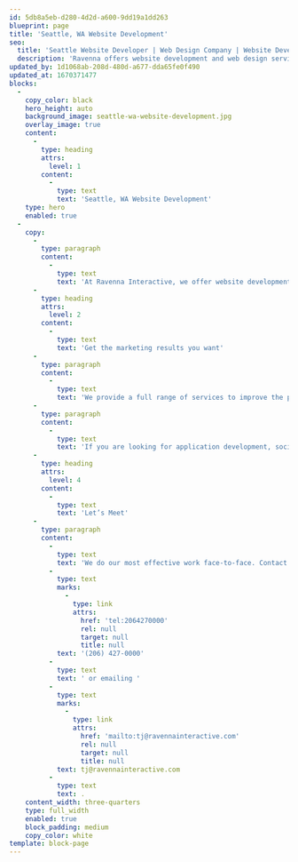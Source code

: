 ```yaml
---
id: 5db8a5eb-d280-4d2d-a600-9dd19a1dd263
blueprint: page
title: 'Seattle, WA Website Development'
seo:
  title: 'Seattle Website Developer | Web Design Company | Website Development Vendor'
  description: 'Ravenna offers website development and web design services in Seattle WA. Our web developers not only aim to make sure your website is fast and responsive, but we also ensure that it works to retain customer leads and engage potential clients.'
updated_by: 1d1068ab-208d-480d-a677-dda65fe0f490
updated_at: 1670371477
blocks:
  -
    copy_color: black
    hero_height: auto
    background_image: seattle-wa-website-development.jpg
    overlay_image: true
    content:
      -
        type: heading
        attrs:
          level: 1
        content:
          -
            type: text
            text: 'Seattle, WA Website Development'
    type: hero
    enabled: true
  -
    copy:
      -
        type: paragraph
        content:
          -
            type: text
            text: 'At Ravenna Interactive, we offer website development and design services in Seattle, WA, and the surrounding areas. Our boutique branding and design services work with companies at all stages of development, from startups to well-established midsize and large-sized businesses. Whether you are just starting and need a website or want to increase your marketing results, we can provide you with the right solutions.'
      -
        type: heading
        attrs:
          level: 2
        content:
          -
            type: text
            text: 'Get the marketing results you want'
      -
        type: paragraph
        content:
          -
            type: text
            text: 'We provide a full range of services to improve the profitability of your business with real and measurable results. As an experienced website developer, we not only aim to make sure your website is fast and responsive, but we also ensure that it works to retain customer leads and engage potential clients. We use the most potent marketing strategies so you can finally start seeing the type of results you are hoping for in your business.'
      -
        type: paragraph
        content:
          -
            type: text
            text: 'If you are looking for application development, social media apps, web design services, and web development, Ravenna Interactive can provide the services you need. Contact us to discuss your website design or development idea for your Seattle business. We look forward to providing the cutting-edge services your business can benefit from.'
      -
        type: heading
        attrs:
          level: 4
        content:
          -
            type: text
            text: 'Let’s Meet'
      -
        type: paragraph
        content:
          -
            type: text
            text: 'We do our most effective work face-to-face. Contact us to discuss your website needs in Seattle, WA by calling us at '
          -
            type: text
            marks:
              -
                type: link
                attrs:
                  href: 'tel:2064270000'
                  rel: null
                  target: null
                  title: null
            text: '(206) 427-0000'
          -
            type: text
            text: ' or emailing '
          -
            type: text
            marks:
              -
                type: link
                attrs:
                  href: 'mailto:tj@ravennainteractive.com'
                  rel: null
                  target: null
                  title: null
            text: tj@ravennainteractive.com
          -
            type: text
            text: .
    content_width: three-quarters
    type: full_width
    enabled: true
    block_padding: medium
    copy_color: white
template: block-page
---
```

